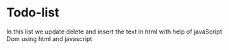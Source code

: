 # Todo-list
In this list we update delete and insert the text in html with help of javaScript Dom
using html  and javascript
